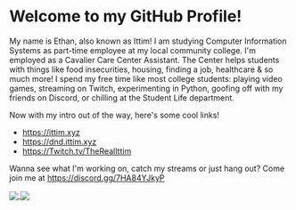 # Welcome to my GitHub Profile!
My name is Ethan, also known as Ittim! I am studying Computer Information Systems as part-time employee at my local community college. I'm employed as a Cavalier Care Center Assistant. The Center helps students with things like food insecurities, housing, finding a job, healthcare & so much more! I spend my free time like most college students: playing video games, streaming on Twitch, experimenting in Python, goofing off with my friends on Discord, or chilling at the Student Life department.

Now with my intro out of the way, here's some cool links!

* https://ittim.xyz
* https://dnd.ittim.xyz
* https://Twitch.tv/TheRealIttim

Wanna see what I'm working on, catch my streams or just hang out? Come join me at https://discord.gg/7HA84YJkyP

<a href="https://github.com/anuraghazra/github-readme-stats">
  <img align="center" src="https://github-readme-stats.vercel.app/api?username=TheIttim&count_private=true&show_icons=true&theme=tokyonight&include_all_commits=true)](https://github.com/anuraghazra/github-readme-stats" />
</a>
<a href="https://github.com/anuraghazra/convoychat">
  <img align="center" src="https://github-readme-stats.vercel.app/api/top-langs/?username=TheIttim&layout=compact https://github.com/anuraghazra/github-readme-stats" />
</a>
